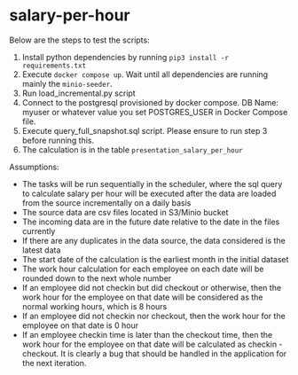 # salary-per-hour
Below are the steps to test the scripts:
1. Install python dependencies by running `pip3 install -r requirements.txt`
2. Execute `docker compose up`. Wait until all dependencies are running mainly the `minio-seeder`.
3. Run load_incremental.py script
4. Connect to the postgresql provisioned by docker compose. DB Name: myuser or whatever value you set POSTGRES_USER in Docker Compose file.
5. Execute query_full_snapshot.sql script. Please ensure to run step 3 before running this.
6. The calculation is in the table `presentation_salary_per_hour`

Assumptions:
- The tasks will be run sequentially in the scheduler, where the sql query to calculate salary per hour will be executed after the data are loaded from the source incrementally on a daily basis
- The source data are csv files located in S3/Minio bucket
- The incoming data are in the future date relative to the date in the files currently
- If there are any duplicates in the data source, the data considered is the latest data
- The start date of the calculation is the earliest month in the initial dataset
- The work hour calculation for each employee on each date will be rounded down to the next whole number
- If an employee did not checkin but did checkout or otherwise, then the work hour for the employee on that date will be considered as the normal working hours, which is 8 hours
- If an employee did not checkin nor checkout, then the work hour for the employee on that date is 0 hour 
- If an employee checkin time is later than the checkout time, then the work hour for the employee on that date will be calculated as checkin - checkout. It is clearly a bug that should be handled in the application for the next iteration.